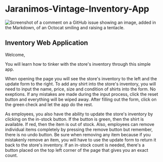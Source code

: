 # Jaranimos-Vintage-Inventory-App

 ![Screenshot of a comment on a GitHub issue showing an image, added in the Markdown, of an Octocat smiling and raising a tentacle.](https://publish.one37pm.net/wp-content/uploads/2019/08/vintage-tees-shopping-tips-tricks-mobile.jpg?resize=720%2C780)
 
 ## Inventory Web Application
Welcome,

You will learn how to tinker with the store's inventory through this simple app. 

When opening the page you will see the store's inventory to the left and the update form to the right.
To add any shirt into the store's inventory, you will need to input the name, price, size and condition of shirts into the form. No exeptions.
If any mistakes are made during the input process, click the reset button and everything will be wiped away. 
After filling out the form, click on the green check and let the app do the rest. 

As employees, you also have the ability to update the store's inventory by clicking on the in-stock button.
If the button is green, then the shirt is available. If red, then the item is out of stock.
Also, employees can remove individual items completely by pressing the remove button but remember, there is no undo button.
Be sure when removing any item because if you mistakenly remove an item, you will have to use the update form to return it back to the store's inventory.
If an in-stock count is needed, there's a button placed on the top left corner of the page that gives you an exact count.